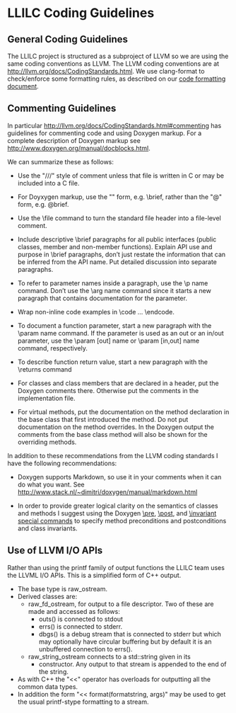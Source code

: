 # LLILC Coding Guidelines

## General Coding Guidelines

The LLILC project is structured as a subproject of LLVM so we are using the
same coding conventions as LLVM. The LLVM coding conventions are at
<http://llvm.org/docs/CodingStandards.html>.  We use clang-format to
check/enforce some formatting rules, as described on our [code formatting document](Code-Formatting.md).

## Commenting Guidelines

In particular <http://llvm.org/docs/CodingStandards.html#commenting> has
guidelines for commenting code and using Doxygen markup. For a complete
description of Doxygen markup see <http://www.doxygen.org/manual/docblocks.html>.

We can summarize these as follows:

* Use the "///" style of comment unless that file is written in C or may be
  included into a C file.

* For Doyxygen markup, use the "\" form, e.g. \brief, rather than the "@"
  form, e.g. @brief.

* Use the \file command to turn the standard file header into a file-level
  comment.

* Include descriptive \brief paragraphs for all public interfaces (public
  classes, member and non-member functions). Explain API use and purpose in
  \brief paragraphs, don’t just restate the information that can be inferred
  from the API name. Put detailed discussion into separate paragraphs.

* To refer to parameter names inside a paragraph, use the \p name command.
  Don’t use the \arg name command since it starts a new paragraph that
  contains documentation for the parameter.

* Wrap non-inline code examples in \code ... \endcode.

* To document a function parameter, start a new paragraph with the \param
  name command. If the parameter is used as an out or an in/out parameter,
  use the \param [out] name or \param [in,out] name command, respectively.

* To describe function return value, start a new paragraph with the \returns
  command

* For classes and class members that are declared in a header, put the Doxygen
  comments there. Otherwise put the comments in the implementation file.

* For virtual methods, put the documentation on the method declaration in the
  base class that first introduced the method. Do not put documentation on
  the method overrides. In the Doxygen output the comments from the base
  class method will also be shown for the overriding methods.

In addition to these recommendations from the LLVM coding standards I have
the following recommendations:

* Doxygen supports Markdown, so use it in your comments when it can do what
  you want. See <http://www.stack.nl/~dimitri/doxygen/manual/markdown.html>

* In order to provide greater logical clarity on the semantics of classes
  and methods I suggest using the Doxygen
    [\pre](http://www.stack.nl/~dimitri/doxygen/manual/commands.html#cmdpre),
    [\post](http://www.stack.nl/~dimitri/doxygen/manual/commands.html#cmdpost),
    and [\invariant](http://www.stack.nl/~dimitri/doxygen/manual/commands.html#cmdinvariant)
    [special commands](http://www.stack.nl/~dimitri/doxygen/manual/commands.html)
    to specify method preconditions and postconditions and class invariants.

## Use of LLVM I/O APIs

Rather than using the printf family of output functions the LLILC team
uses the LLVML I/O APIs. This is a simplified form of C++ output.

- The base type is raw_ostream.
- Derived classes are:
  - raw_fd_ostream, for output to a file descriptor. Two of these are
    made and accessed as follows:
    - outs() is connected to stdout
    - errs() is connected to stderr.
    - dbgs() is a debug stream that is connected to stderr but which
      may optionally have circular buffering but by default it is
      an unbuffered connection to errs().
  - raw_string_ostream connects to a std::string given in its
    - constructor. Any output to that stream is appended to the
    end of the string.
- As with C++ the "<<" operator has overloads for outputting all the
  common data types.
- In addition the form "<< format(formatstring, args)" may be
  used to get the usual printf-stype formatting to a stream.
